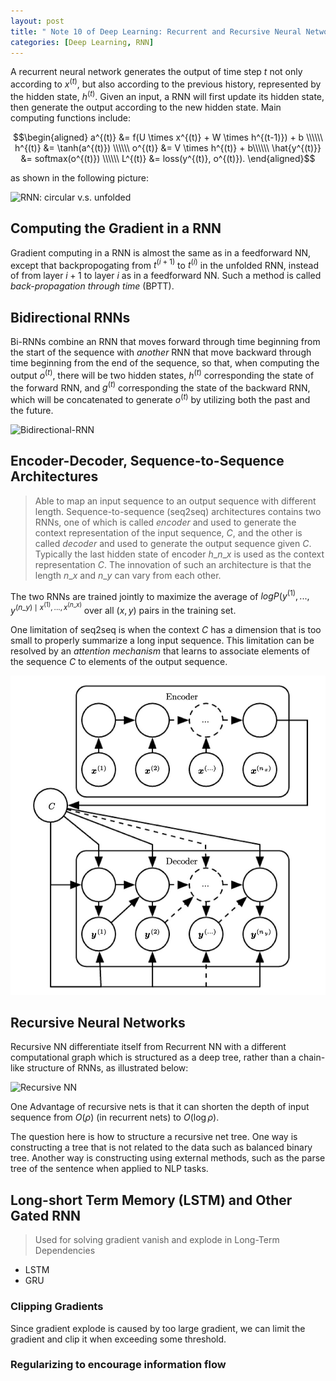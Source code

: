 ```yaml
---
layout: post
title: " Note 10 of Deep Learning: Recurrent and Recursive Neural Network "
categories: [Deep Learning, RNN]
---
```

<script type="text/x-mathjax-config">MathJax.Hub.Config({tex2jax: {inlineMath:[['$','$']]}});</script>
<script src='https://cdnjs.cloudflare.com/ajax/libs/mathjax/2.7.5/latest.js?config=default' async></script>

A recurrent neural network generates the output of time step $t$ not only according to $x^{(t)}$, but also according to the previous history, represented by the hidden state, $h^{(t)}$. Given an input, a RNN will first update its hidden state, then generate the output according to the new hidden state. Main computing functions include:

$$\begin{aligned}
a^{(t)} &= f(U \times x^{(t)} + W \times h^{(t-1)}) + b \\\\\\
h^{(t)} &= \tanh(a^{(t)}) \\\\\\
o^{(t)} &= V \times h^{(t)} + b\\\\\\
\hat{y^{(t)}} &= softmax(o^{(t)}) \\\\\\
L^{(t)} &= loss(y^{(t)}, o^{(t)}).
\end{aligned}$$

as shown in the following picture:

![][image-1]

## Computing the Gradient in a RNN

Gradient computing in a RNN is almost the same as in a feedforward NN, except that backpropogating from $t^{(i+1)}$ to $t^{(i)}$ in the unfolded RNN, instead of from layer $i+1$ to layer $i$ as in a feedforward NN. Such a method is called *back-propagation through time* (BPTT).

## Bidirectional RNNs

Bi-RNNs combine an RNN that moves forward through time beginning from the start of the sequence with *another* RNN that move backward through time beginning from the end of the sequence, so that, when computing the output $o^{(t)}$, there will be two hidden states, $h^{(t)}$ corresponding the state of the forward RNN, and $g^{(t)}$ corresponding the state of the backward RNN, which will be concatenated to generate $o^{(t)}$ by utilizing both the past and the future.

![][image-2]

## Encoder-Decoder, Sequence-to-Sequence Architectures
> Able to map an input sequence to an output sequence with different length.
Sequence-to-sequence (seq2seq) architectures contains two RNNs, one of which is called *encoder* and used to generate the context representation of the input sequence, $C$, and the other is called *decoder* and used to generate the output sequence given $C$. Typically the last hidden state of encoder $h\_{n\_x}$ is used as the context representation $C$. The innovation of such an architecture is that the length $n\_x$ and $n\_y$ can vary from each other.

The two RNNs are trained jointly to maximize the average of $log P(y^{(1)},...,y^{(n\_y) \mid x^{(1)},...,x^{(n\_x)}}$ over all $(x,y)$ pairs in the training set.

One limitation of seq2seq is when the context *C* has a dimension that is too small to properly summarize a long input sequence. This limitation can be resolved by an *attention mechanism* that learns to associate elements of the sequence $C$ to elements of the output sequence.

![the last hidden state of encoder is used as the context representation C.][image-3]

## Recursive Neural Networks

Recursive NN differentiate itself from Recurrent NN with a different computational graph which is structured as a deep tree, rather than a chain-like structure of RNNs, as illustrated below:

![][image-4]

One Advantage of recursive nets is that it can shorten the depth of input sequence from $O(\rho)$ (in recurrent nets) to $O(\log \rho)$.

The question here is how to structure a recursive net tree. One way is constructing a tree that is not related to the data such as balanced binary tree. Another way is constructing using external methods, such as the parse tree of the sentence when applied to NLP tasks.

## Long-short Term Memory (LSTM) and Other Gated RNN
> Used for solving gradient vanish and explode in Long-Term Dependencies

- LSTM
- GRU

### Clipping Gradients
Since gradient explode is caused by too large gradient, we can limit the gradient and clip it when exceeding some threshold.

### Regularizing to encourage information flow





[image-1]:	/assets/2018-11-05-RNN.jpg "RNN: circular v.s. unfolded"
[image-2]:	/assets/2018-11-05-BiRNN "Bidirectional-RNN"
[image-3]:	/assets/2018-11-05-seq2seq-no-attention.jpg "Sequence-to-sequence without attention"
[image-4]:	/assets/2018-11-05-recursive.jpg "Recursive NN"